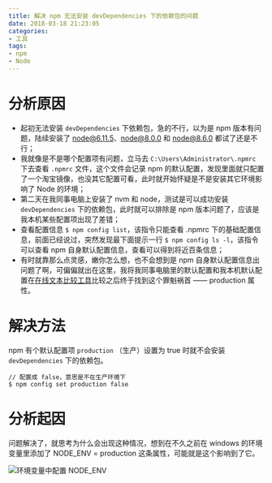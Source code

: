 ```yaml
---
title: 解决 npm 无法安装 devDependencies 下的依赖包的问题
date: 2018-03-18 21:23:05
categories:
- 工具
tags:
- npm
- Node
---
```


# 分析原因
- 起初无法安装  `devDependencies`  下依赖包，急的不行，以为是 npm 版本有问题，陆续安装了 node@6.11.5、node@8.0.0 和 node@8.6.0 都试了还是不行；
- 我就像是不是哪个配置项有问题，立马去 `C:\Users\Administrator\.npmrc` 下去查看 `.npmrc` 文件，这个文件会记录 npm 的默认配置，发现里面就只配置了一个淘宝镜像，也没其它配置可看，此时就开始怀疑是不是安装其它环境影响了 Node 的环境；
- 第二天在我同事电脑上安装了 nvm 和 node，测试是可以成功安装 `devDependencies` 下的依赖包，此时就可以排除是 npm 版本问题了，应该是我本机某些配置项出现了差错；
- 查看配置信息 `$ npm config list`，该指令只能查看 .npmrc 下的基础配置信息，前面已经说过，突然发现最下面提示一行 `$ npm config ls -l`，该指令可以查看 npm 自身默认配置信息，查看可以得到将近百条信息；
- 有时就靠那么点灵感，嫩你怎么想，也不会想到是 npm 自身默认配置信息出问题了啊，可偏偏就出在这里，我将我同事电脑里的默认配置和我本机默认配置在[在线文本比较工具](https://wenbenbijiao.renrensousuo.com/#diff)比较之后终于找到这个罪魁祸首 —— production 属性。
 
# 解决方法
npm 有个默认配置项 `production` （生产）设置为 true 时就不会安装 `devDependencies` 下的依赖包。
 
```
// 配置成 false，意思是不在生产环境下
$ npm config set production false
```
# 分析起因
问题解决了，就思考为什么会出现这种情况，想到在不久之前在 windows 的环境变量里添加了 NODE_ENV = production 这条属性，可能就是这个影响到了它。

![环境变量中配置 NODE_ENV](http://upload-images.jianshu.io/upload_images/6693922-52b0d2633e4c5499.png?imageMogr2/auto-orient/strip%7CimageView2/2/w/1240)
